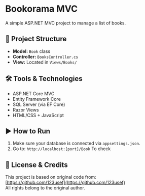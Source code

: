 # Bookorama MVC

A simple ASP.NET MVC project to manage a list of books.

## 📁 Project Structure

- **Model:** `Book` class 
- **Controller:** `BooksController.cs`
- **View:** Located in `Views/Books/`

## 🛠️ Tools & Technologies

- ASP.NET Core MVC
- Entity Framework Core
- SQL Server (via EF Core)
- Razor Views
- HTML/CSS + JavaScript

## ▶️ How to Run

1. Make sure your database is connected via `appsettings.json`.
2. Go to: `http://localhost:[port]/Book` To check 

## 📜 License & Credits

This project is based on original code from:  
[https://github.com/123usef](https://github.com/123usef)  
All rights belong to the original author.
